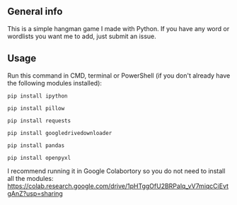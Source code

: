 ## General info

This is a simple hangman game I made with Python. If you have any word or wordlists you want me to add, just submit an issue.



## Usage
Run this command in CMD, terminal or PowerShell (if you don't already have the following modules installed):
```
pip install ipython

pip install pillow

pip install requests

pip install googledrivedownloader

pip install pandas

pip install openpyxl

```
I recommend running it in Google Colabortory so you do not need to install all the modules: https://colab.research.google.com/drive/1pHTggOfU2BRPalq_vV7miqcCiEvtgAnZ?usp=sharing




